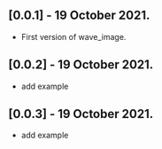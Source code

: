 ## [0.0.1] - 19 October 2021.

* First version of wave_image.

## [0.0.2] - 19 October 2021.

* add example

## [0.0.3] - 19 October 2021.

* add example